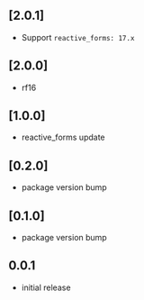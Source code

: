 ## [2.0.1]

* Support `reactive_forms: 17.x`

## [2.0.0]

* rf16

## [1.0.0]

* reactive_forms update

## [0.2.0]

* package version bump

## [0.1.0]

* package version bump

## 0.0.1

* initial release
